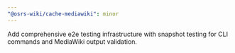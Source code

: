 ```yaml
---
"@osrs-wiki/cache-mediawiki": minor
---
```


Add comprehensive e2e testing infrastructure with snapshot testing for CLI commands and MediaWiki output validation.